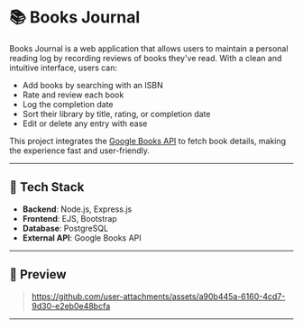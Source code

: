 # 📚 Books Journal

Books Journal is a web application that allows users to maintain a personal reading log by recording reviews of books they've read. With a clean and intuitive interface, users can:

- Add books by searching with an ISBN
- Rate and review each book
- Log the completion date
- Sort their library by title, rating, or completion date
- Edit or delete any entry with ease

This project integrates the [Google Books API](https://developers.google.com/books) to fetch book details, making the experience fast and user-friendly.

---

## 🔧 Tech Stack

- **Backend**: Node.js, Express.js
- **Frontend**: EJS, Bootstrap
- **Database**: PostgreSQL
- **External API**: Google Books API

---

## 📸 Preview

> https://github.com/user-attachments/assets/a90b445a-6160-4cd7-9d30-e2eb0e48bcfa

---
